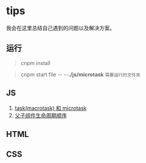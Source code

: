 # tips

我会在这里总结自己遇到的问题以及解决方案。

## 运行

> cnpm install

> cnpm start file -- --**./js/microtask** `需要运行的文件夹`

## JS

1. [task(macrotask) 和 microtask](/JS/microtask/)
2. [父子组件生命周期顺序](/JS/ReactLifeStyleSequence/)

## HTML

## CSS


